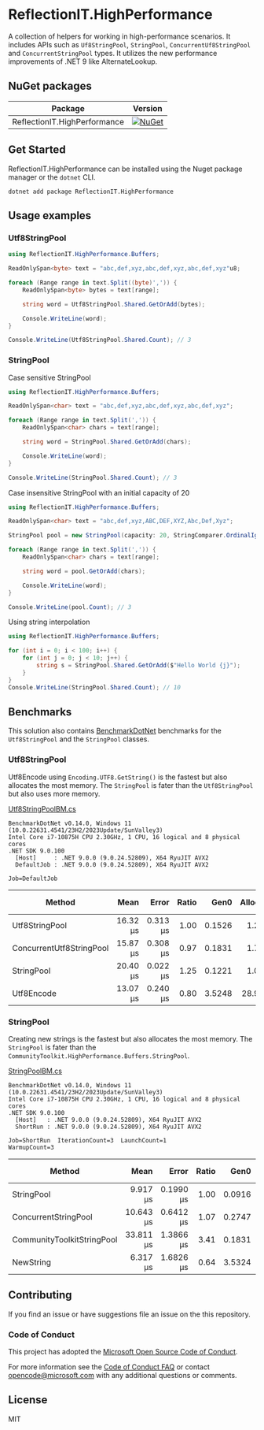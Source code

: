 ﻿# ReflectionIT.HighPerformance

A collection of helpers for working in high-performance scenarios. 
It includes APIs such as ``Uf8StringPool``, ``StringPool``, ``ConcurrentUf8StringPool`` and ``ConcurrentStringPool`` types. 
It utilizes the new performance improvements of .NET 9 like AlternateLookup.

## NuGet packages

| Package | Version |
| ------ | ------ |
| ReflectionIT.HighPerformance | [![NuGet](https://img.shields.io/nuget/v/ReflectionIT.HighPerformance)](https://www.nuget.org/packages/ReflectionIT.HighPerformance/) |    

## Get Started

ReflectionIT.HighPerformance can be installed using the Nuget package manager or the `dotnet` CLI.

```
dotnet add package ReflectionIT.HighPerformance
```

## Usage examples

### Utf8StringPool

```cs
using ReflectionIT.HighPerformance.Buffers;

ReadOnlySpan<byte> text = "abc,def,xyz,abc,def,xyz,abc,def,xyz"u8;

foreach (Range range in text.Split((byte)',')) {
    ReadOnlySpan<byte> bytes = text[range];

    string word = Utf8StringPool.Shared.GetOrAdd(bytes);

    Console.WriteLine(word);
}

Console.WriteLine(Utf8StringPool.Shared.Count); // 3
```

### StringPool

Case sensitive StringPool

```cs
using ReflectionIT.HighPerformance.Buffers;

ReadOnlySpan<char> text = "abc,def,xyz,abc,def,xyz,abc,def,xyz";

foreach (Range range in text.Split(',')) {
    ReadOnlySpan<char> chars = text[range];

    string word = StringPool.Shared.GetOrAdd(chars);

    Console.WriteLine(word);
}

Console.WriteLine(StringPool.Shared.Count); // 3
```

Case insensitive StringPool with an initial capacity of 20

```cs
using ReflectionIT.HighPerformance.Buffers;

ReadOnlySpan<char> text = "abc,def,xyz,ABC,DEF,XYZ,Abc,Def,Xyz";

StringPool pool = new StringPool(capacity: 20, StringComparer.OrdinalIgnoreCase);

foreach (Range range in text.Split(',')) {
    ReadOnlySpan<char> chars = text[range];

    string word = pool.GetOrAdd(chars);

    Console.WriteLine(word);
}

Console.WriteLine(pool.Count); // 3
```


Using string interpolation

```cs
using ReflectionIT.HighPerformance.Buffers;

for (int i = 0; i < 100; i++) {
    for (int j = 0; j < 10; j++) {
        string s = StringPool.Shared.GetOrAdd($"Hello World {j}");
    }
}
Console.WriteLine(StringPool.Shared.Count); // 10
```

## Benchmarks

This solution also contains [BenchmarkDotNet](https://github.com/dotnet/BenchmarkDotNet) benchmarks for the ``Utf8StringPool`` and the ``StringPool`` classes.

### Utf8StringPool

Utf8Encode using ``Encoding.UTF8.GetString()`` is the fastest but also allocates the most memory. 
The ``StringPool`` is fater than the ``Utf8StringPool`` but also uses more memory.

[Utf8StringPoolBM.cs](https://github.com/sonnemaf/ReflectionIT.HighPerformance/blob/master/ReflectionIT.HighPerformance.Benchmarks/Utf8StringPoolBM.cs)

```
BenchmarkDotNet v0.14.0, Windows 11 (10.0.22631.4541/23H2/2023Update/SunValley3)
Intel Core i7-10875H CPU 2.30GHz, 1 CPU, 16 logical and 8 physical cores
.NET SDK 9.0.100
  [Host]     : .NET 9.0.0 (9.0.24.52809), X64 RyuJIT AVX2
  DefaultJob : .NET 9.0.0 (9.0.24.52809), X64 RyuJIT AVX2

Job=DefaultJob  
```
| Method                   | Mean     | Error    | Ratio | Gen0   | Allocated | Alloc Ratio |
|------------------------- |---------:|---------:|------:|-------:|----------:|------------:|
| Utf8StringPool           | 16.32 μs | 0.313 μs |  1.00 | 0.1526 |   1.28 KB |        1.00 |
| ConcurrentUtf8StringPool | 15.87 μs | 0.308 μs |  0.97 | 0.1831 |   1.72 KB |        1.34 |
| StringPool               | 20.40 μs | 0.022 μs |  1.25 | 0.1221 |   1.06 KB |        0.83 |
| Utf8Encode               | 13.07 μs | 0.240 μs |  0.80 | 3.5248 |  28.91 KB |       22.56 |

### StringPool

Creating new strings is the fastest but also allocates the most memory. 
The ``StringPool`` is fater than the ``CommunityToolkit.HighPerformance.Buffers.StringPool``.


[StringPoolBM.cs](https://github.com/sonnemaf/ReflectionIT.HighPerformance/blob/master/ReflectionIT.HighPerformance.Benchmarks/StringPoolBM.cs)

```
BenchmarkDotNet v0.14.0, Windows 11 (10.0.22631.4541/23H2/2023Update/SunValley3)
Intel Core i7-10875H CPU 2.30GHz, 1 CPU, 16 logical and 8 physical cores
.NET SDK 9.0.100
  [Host]   : .NET 9.0.0 (9.0.24.52809), X64 RyuJIT AVX2
  ShortRun : .NET 9.0.0 (9.0.24.52809), X64 RyuJIT AVX2

Job=ShortRun  IterationCount=3  LaunchCount=1  
WarmupCount=3  
```
| Method                     | Mean      | Error     | Ratio | Gen0   | Allocated | Alloc Ratio |
|--------------------------- |----------:|----------:|------:|-------:|----------:|------------:|
| StringPool                 |  9.917 μs | 0.1990 μs |  1.00 | 0.0916 |     872 B |        1.00 |
| ConcurrentStringPool       | 10.643 μs | 0.6412 μs |  1.07 | 0.2747 |    2408 B |        2.76 |
| CommunityToolkitStringPool | 33.811 μs | 1.3866 μs |  3.41 | 0.1831 |    1920 B |        2.20 |
| NewString                  |  6.317 μs | 1.6826 μs |  0.64 | 3.5324 |   29600 B |       33.94 |

## Contributing

If you find an issue or have suggestions file an issue on the this repository.

### Code of Conduct

This project has adopted the [Microsoft Open Source Code of Conduct](https://opensource.microsoft.com/codeofconduct/).

For more information see the [Code of Conduct FAQ](https://opensource.microsoft.com/codeofconduct/faq/) or
contact [opencode@microsoft.com](mailto:opencode@microsoft.com) with any additional questions or comments.

## License

MIT